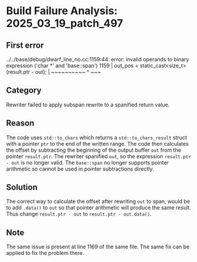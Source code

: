 # Build Failure Analysis: 2025_03_19_patch_497

## First error

../../base/debug/dwarf_line_no.cc:1159:44: error: invalid operands to binary expression ('char *' and 'base::span<char>')
 1159 |   out_pos = static_cast<size_t>(result.ptr - out);
      |                                 ~~~~~~~~~~ ^ ~~~

## Category
Rewriter failed to apply subspan rewrite to a spanified return value.

## Reason
The code uses `std::to_chars` which returns a `std::to_chars_result` struct with a pointer `ptr` to the end of the written range. The code then calculates the offset by subtracting the beginning of the output buffer `out` from the pointer `result.ptr`. The rewriter spanified `out`, so the expression `result.ptr - out` is no longer valid. The `base::span` no longer supports pointer arithmetic so cannot be used in pointer subtractions directly.

## Solution
The correct way to calculate the offset after rewriting `out` to span, would be to add `.data()` to `out` so that pointer arithmetic will produce the same result. Thus change `result.ptr - out` to `result.ptr - out.data()`.

## Note
The same issue is present at line 1169 of the same file. The same fix can be applied to fix the problem there.